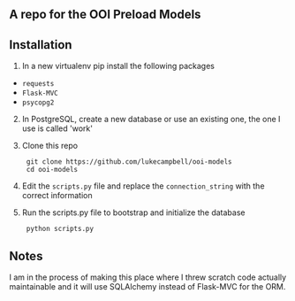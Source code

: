 ## A repo for the OOI Preload Models

## Installation

1. In a new virtualenv pip install the following packages
 - `requests`
 - `Flask-MVC`
 - `psycopg2`
2. In PostgreSQL, create a new database or use an existing one, the one I use is called 'work'
3. Clone this repo

        git clone https://github.com/lukecampbell/ooi-models
        cd ooi-models

4. Edit the `scripts.py` file and replace the `connection_string` with the correct information
5. Run the scripts.py file to bootstrap and initialize the database

        python scripts.py


## Notes

I am in the process of making this place where I threw scratch code actually
maintainable and it will use SQLAlchemy instead of Flask-MVC for the ORM. 



